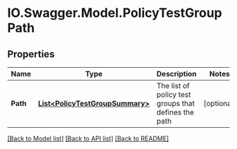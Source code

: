 # IO.Swagger.Model.PolicyTestGroupPath
## Properties

Name | Type | Description | Notes
------------ | ------------- | ------------- | -------------
**Path** | [**List&lt;PolicyTestGroupSummary&gt;**](PolicyTestGroupSummary.md) | The list of policy test groups that defines the path | [optional] 

[[Back to Model list]](../README.md#documentation-for-models) [[Back to API list]](../README.md#documentation-for-api-endpoints) [[Back to README]](../README.md)

